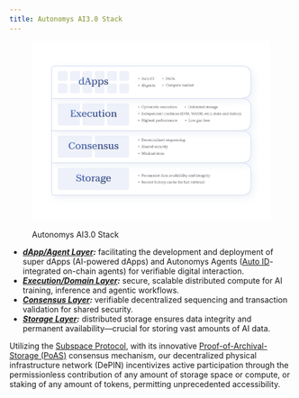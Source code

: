 ```yaml
---
title: Autonomys AI3.0 Stack
---
```


<figure><img src="../assets/infographic_tech-stack-visualization-v1.png" alt=""><figcaption><p>Autonomys AI3.0 Stack</p></figcaption></figure>

* [_**dApp/Agent Layer**_](../../autonomys-vision/use-cases.md)_**:**_ facilitating the development and deployment of super dApps (AI-powered dApps) and Autonomys Agents ([Auto ID](../../auto-suite/auto-id/)-integrated on-chain agents) for verifiable digital interaction.
* [_**Execution/Domain Layer**_](../../autonomys-network/decoupled-execution/)_**:**_ secure, scalable distributed compute for AI training, inference and agentic workflows.
* [_**Consensus Layer**_](../../autonomys-network/consensus/)_**:**_ verifiable decentralized sequencing and transaction validation for shared security.
* [_**Storage Layer**_](../../autonomys-network/nodes.md)_**:**_ distributed storage ensures data integrity and permanent availability—crucial for storing vast amounts of AI data.

Utilizing the [Subspace Protocol](broken-reference), with its innovative [Proof-of-Archival-Storage (PoAS)](../../autonomys-network/consensus/proof-of-archival-storage/) consensus mechanism, our decentralized physical infrastructure network (DePIN) incentivizes active participation through the permissionless contribution of any amount of storage space or compute, or staking of any amount of tokens, permitting unprecedented accessibility.
